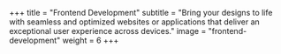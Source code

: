 +++
title = "Frontend Development"
subtitle = "Bring your designs to life with seamless and optimized websites or applications that deliver an exceptional user experience across devices."
image = "frontend-development"
weight = 6
+++